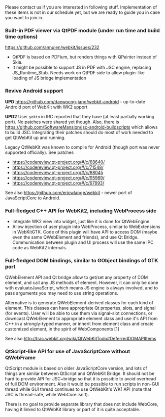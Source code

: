 Please contact us if you are interested in following stuff. Implementation of these items is not in our schedule yet, but we are ready to guide you in case you want to join in.

### Built-in PDF viewer via QtPDF module (under run time and build time options)

https://github.com/annulen/webkit/issues/232

* QtPDF is based on PDFium, but renders things with QPainter instead of Skia.
* It might be possible to support JS in PDF with JSC engine, replacing JS_Runtime_Stub. Needs work on QtPDF side to allow plugin-like loading of JS bridge implementation

### Revive Android support

**UPD** https://github.com/daewoong-jang/webkit-android - up-to-date Android port of WebKit with WK2 upport

**UPD2** User `yokto` in IRC reported that they have (at least partially working port). No patches were shared yet though. Also, there is https://github.com/SoftwareMansion/jsc-android-buildscripts which allows to build JSC. Integrating their patches should do most of work needed to get QtWebKit up and running.

Legacy QtWebKit was known to compile for Android (though port was never supported officially). See patches
* https://codereview.qt-project.org/#/c/68640/
* https://codereview.qt-project.org/#/c/71548/
* https://codereview.qt-project.org/#/c/88045
* https://codereview.qt-project.org/#/c/95969/
* https://codereview.qt-project.org/#/c/97993/

See also https://github.com/ericwlange/webkit - newer port of JavaScriptCore to Android.

### Full-fledged C++ API for WebKit2, including WebProcess side

* Integrate WK2 view into widget, just like it is done for QtWebEngine
* Allow injection of user plugin into WebProcess, similar to WebExtensions in WebKitGTK. Code of this plugin will have API to access DOM (maybe even the same QWebElement and friends), and use Qt Bridge. Communication between plugin and UI process will use the same IPC code as WebKit2 internals.

### Full-fledged DOM bindings, similar to GObject bindings of GTK port

QWebElement API and Qt bridge allow to get/set any property of DOM element, and call any JS methods of element. However, it can only be done with evaluateJavaScript, which means JS engine is always involved, and to pass arguments you may need to use string operations.

Alternative is to generate QWebElement-derived classes for each kind of element. This classes can have appropriate Qt propertes, slots, and signal (for events). User will be able to use them via signal-slot connections, or downcast QWebElement to appropriate element class and use it's API from C++ in a strongly-typed manner, or inherit from element class and create customized element, in the spirit of WebComponents [1]

See also http://trac.webkit.org/wiki/QtWebKitTodo#DeferredDOMAPIItems

### QtScript-like API for use of JavaScriptCore without QWebFrame

QtScript module is based on older JavaScriptCore version, and lots of things are similar between QtScript and QtWebKit Bridge. It should not be hard to provide API for JSC+bridge so that it is possible to avoid overhead of full DOM environment. Also it would be possible to run scripts in non-GUI thread while GUI thread continues to use QtWebKit's WK1 API (note that JSC is thread-safe, while WebCore isn't).

There is no goal to provide separate library that does not include WebCore, having it linked to QtWebKit library or part of it is quite acceptable.